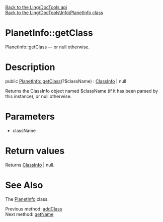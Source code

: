 [Back to the Ling/DocTools api](https://github.com/lingtalfi/DocTools/blob/master/doc/api/Ling/DocTools.md)<br>
[Back to the Ling\DocTools\Info\PlanetInfo class](https://github.com/lingtalfi/DocTools/blob/master/doc/api/Ling/DocTools/Info/PlanetInfo.md)


PlanetInfo::getClass
================



PlanetInfo::getClass — or null otherwise.




Description
================


public [PlanetInfo::getClass](https://github.com/lingtalfi/DocTools/blob/master/doc/api/Ling/DocTools/Info/PlanetInfo/getClass.md)(?$className) : [ClassInfo](https://github.com/lingtalfi/DocTools/blob/master/doc/api/Ling/DocTools/Info/ClassInfo.md) | null




Returns the ClassInfo object named $className (if it has been parsed by this instance),
or null otherwise.




Parameters
================


- className

    


Return values
================

Returns [ClassInfo](https://github.com/lingtalfi/DocTools/blob/master/doc/api/Ling/DocTools/Info/ClassInfo.md) | null.








See Also
================

The [PlanetInfo](https://github.com/lingtalfi/DocTools/blob/master/doc/api/Ling/DocTools/Info/PlanetInfo.md) class.

Previous method: [addClass](https://github.com/lingtalfi/DocTools/blob/master/doc/api/Ling/DocTools/Info/PlanetInfo/addClass.md)<br>Next method: [getName](https://github.com/lingtalfi/DocTools/blob/master/doc/api/Ling/DocTools/Info/PlanetInfo/getName.md)<br>

